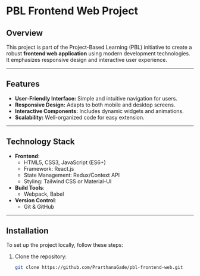 # PBL Frontend Web Project

## Overview
This project is part of the Project-Based Learning (PBL) initiative to create a robust **frontend web application** using modern development technologies. It emphasizes responsive design and interactive user experience.

---

## Features
- **User-Friendly Interface:** Simple and intuitive navigation for users.
- **Responsive Design:** Adapts to both mobile and desktop screens.
- **Interactive Components:** Includes dynamic widgets and animations.
- **Scalability:** Well-organized code for easy extension.

---

## Technology Stack
- **Frontend**:
  - HTML5, CSS3, JavaScript (ES6+)
  - Framework: React.js 
  - State Management: Redux/Context API
  - Styling: Tailwind CSS or Material-UI
- **Build Tools**:
  - Webpack, Babel
- **Version Control**:
  - Git & GitHub

---

## Installation
To set up the project locally, follow these steps:

1. Clone the repository:
   ```bash
   git clone https://github.com/PrarthanaGade/pbl-frontend-web.git
